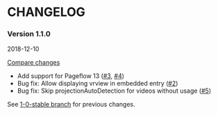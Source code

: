 # CHANGELOG

### Version 1.1.0

2018-12-10

[Compare changes](https://github.com/codevise/pageflow-vr/compare/1-0-stable...v1.1.0)

- Add support for Pageflow 13
  ([#3](https://github.com/codevise/pageflow-vr/pull/3),
   [#4](https://github.com/codevise/pageflow-vr/pull/4))
- Bug fix: Allow displaying vrview in embedded entry
  ([#2](https://github.com/codevise/pageflow-vr/pull/2))
- Bug fix: Skip projectionAutoDetection for videos without usage
  ([#5](https://github.com/codevise/pageflow-vr/pull/5))

See
[1-0-stable branch](https://github.com/codevise/pageflow-vr/blob/1-0-stable/CHANGELOG.md)
for previous changes.
